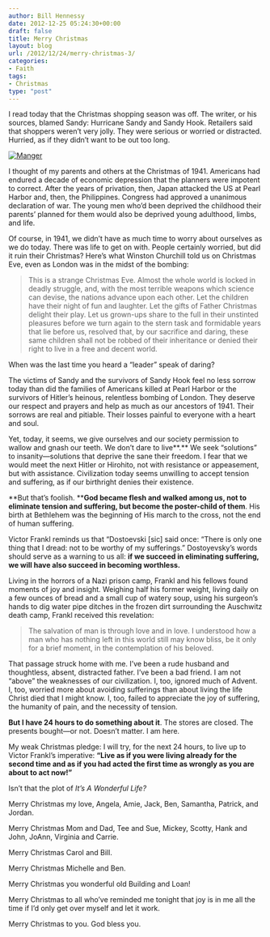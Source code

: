```yaml
---
author: Bill Hennessy
date: 2012-12-25 05:24:30+00:00
draft: false
title: Merry Christmas
layout: blog
url: /2012/12/24/merry-christmas-3/
categories:
- Faith
tags:
- Christmas
type: "post"
---
```


I read today that the Christmas shopping season was off. The writer, or his sources, blamed Sandy: Hurricane Sandy and Sandy Hook. Retailers said that shoppers weren’t very jolly. They were serious or worried or distracted. Hurried, as if they didn’t want to be out too long.

[![Manger](https://ludicrite.files.wordpress.com/2012/12/manger_thumb.jpg)
](https://ludicrite.files.wordpress.com/2012/12/manger.jpg)

I thought of my parents and others at the Christmas of 1941. Americans had endured a decade of economic depression that the planners were impotent to correct. After the years of privation, then, Japan attacked the US at Pearl Harbor and, then, the Philippines. Congress had approved a unanimous declaration of war. The young men who’d been deprived the childhood their parents’ planned for them would also be deprived young adulthood, limbs, and life. 

Of course, in 1941, we didn’t have as much time to worry about ourselves as we do today. There was life to get on with. People certainly worried, but did it ruin their Christmas? Here’s what Winston Churchill told us on Christmas Eve, even as London was in the midst of the bombing:

> This is a strange Christmas Eve. Almost the whole world is locked in deadly struggle, and, with the most terrible weapons which science can devise, the nations advance upon each other. Let the children have their night of fun and laughter. Let the gifts of Father Christmas delight their play. Let us grown-ups share to the full in their unstinted pleasures before we turn again to the stern task and formidable years that lie before us, resolved that, by our sacrifice and daring, these same children shall not be robbed of their inheritance or denied their right to live in a free and decent world.
> 
> 

When was the last time you heard a “leader” speak of daring? 

The victims of Sandy and the survivors of Sandy Hook feel no less sorrow today than did the families of Americans killed at Pearl Harbor or the survivors of Hitler’s heinous, relentless bombing of London. They deserve our respect and prayers and help as much as our ancestors of 1941. Their sorrows are real and pitiable. Their losses painful to everyone with a heart and soul. 

Yet, today, it seems, we give ourselves and our society permission to wallow and gnash our teeth. We don’t dare to live**.** We seek “solutions” to insanity—solutions that deprive the sane their freedom. I fear that we would meet the next Hitler or Hirohito, not with resistance or appeasement, but with assistance. Civilization today seems unwilling to accept tension and suffering, as if our birthright denies their existence.  

**But that’s foolish. ****God became flesh and walked among us, not to eliminate tension and suffering, but become the poster-child of them**. His birth at Bethlehem was the beginning of His march to the cross, not the end of human suffering.

Victor Frankl reminds us that “Dostoevski [sic] said once: “There is only one thing that I dread: not to be worthy of my sufferings.” Dostoyevsky’s words should serve as a warning to us all: **if we succeed in eliminating suffering, we will have also succeed in becoming worthless.**

Living in the horrors of a Nazi prison camp, Frankl and his fellows found moments of joy and insight. Weighing half his former weight, living daily on a few ounces of bread and a small cup of watery soup, using his surgeon’s hands to dig water pipe ditches in the frozen dirt surrounding the Auschwitz death camp, Frankl received this revelation: 

> The salvation of man is through love and in love. I understood how a man who has nothing left in this world still may know bliss, be it only for a brief moment, in the contemplation of his beloved. 
> 
> 

That passage struck home with me. I’ve been a rude husband and thoughtless, absent, distracted father. I’ve been a bad friend. I am not “above” the weaknesses of our civilization. I, too, ignored much of Advent. I, too, worried more about avoiding sufferings than about living the life Christ died that I might know. I, too, failed to appreciate the joy of suffering, the humanity of pain, and the necessity of tension.  

**But I have 24 hours to do something about it**. The stores are closed. The presents bought—or not. Doesn’t matter. I am here.

My weak Christmas pledge: I will try, for the next 24 hours, to live up to Victor Frankl’s imperative: **“Live as if you were living already for the second time and as if you had acted the first time as wrongly as you are about to act now!”**

Isn’t that the plot of _It’s A Wonderful Life?_

Merry Christmas my love, Angela, Amie, Jack, Ben, Samantha, Patrick, and Jordan.  

Merry Christmas Mom and Dad, Tee and Sue, Mickey, Scotty, Hank and John, JoAnn, Virginia and Carrie. 

Merry Christmas Carol and Bill. 

Merry Christmas Michelle and Ben.

Merry Christmas you wonderful old Building and Loan!

Merry Christmas to all who’ve reminded me tonight that joy is in me all the time if I’d only get over myself and let it work.

Merry Christmas to you. God bless you.
